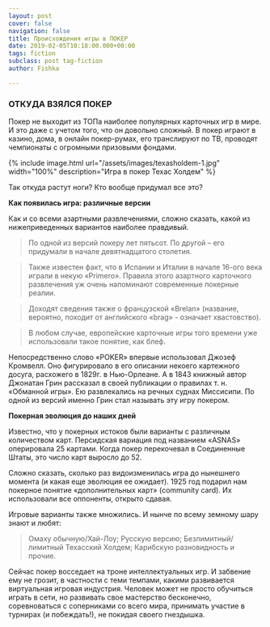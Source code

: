 ```yaml
---
layout: post
cover: false
navigation: false
title: Происхождения игры в ПОКЕР
date: 2019-02-05T10:18:00.000+00:00
tags: fiction
subclass: post tag-fiction
author: Fishka

---
```

### ОТКУДА ВЗЯЛСЯ ПОКЕР

Покер не выходит из ТОПа наиболее популярных карточных игр в мире. И это даже с учетом того, что он довольно сложный. В покер играют в казино, дома, в онлайн покер-румах, его транслируют по ТВ, проводят чемпионаты с огромными призовыми фондами.

{% include image.html url="/assets/images/texasholdem-1.jpg" width="100%" description="Игра в покер Техас Холдем" %}

Так откуда растут ноги? Кто вообще придумал все это?

**Как появилась игра: различные версии**

Как и со всеми азартными развлечениями, сложно сказать, какой из нижеприведенных вариантов наиболее правдивый.

> По одной из версий покеру лет пятьсот. По другой – его придумали в начале девятнадцатого столетия.

> Также известен факт, что в Испании и Италии в начале 16-ого века играли в некую «Primero». Правила этого азартного карточного развлечения уж очень напоминают современные покерные реалии.

> Доходят сведения также о французской «Brelan» (название, вероятно, походит от английского «brag» - означает хвастовство).

> В любом случае, европейские карточные игры того времени уже использовали такое понятие, как блеф.

Непосредственно слово «POKER» впервые использовал Джозеф Кромвелл. Оно фигурировало в его описании некоего картежного досуга, расхожего в 1829г. в Нью-Орлеане. А в 1843 книжный автор Джонатан Грин рассказал в своей публикации о правилах т. н. «Обманной игры». Ею развлекались на речных суднах Миссисипи. По одной из версий именно Грин стал называть эту игру покером.

**Покерная эволюция до наших дней**

Известно, что у покерных истоков были варианты с различным количеством карт. Персидская вариация под названием «ASNAS» оперировала 25 картами. Когда покер перекочевал в Соединенные Штаты, это число карт выросло до 52.

Сложно сказать, сколько раз видоизменилась игра до нынешнего момента (и какая еще эволюция ее ожидает). 1925 год подарил нам покерное понятие «дополнительных карт» (community card). Их использовали все оппоненты, открыто сдавая.

Игровые варианты также множились. И нынче по всему земному шару знают и любят:

> Омаху обычную/Хай-Лоу;
> Русскую версию;
> Безлимитный/лимитный Техасский Холдем;
> Карибскую разновидность и прочие.

Сейчас покер восседает на троне интеллектуальных игр. И забвение ему не грозит, в частности с теми темпами, какими развивается виртуальная игровая индустрия. Человек может не просто обучиться играть в сети, но развивать свое мастерство бесконечно, соревноваться с соперниками со всего мира, принимать участие в турнирах (и побеждать!), не покидая своего гнездышка.